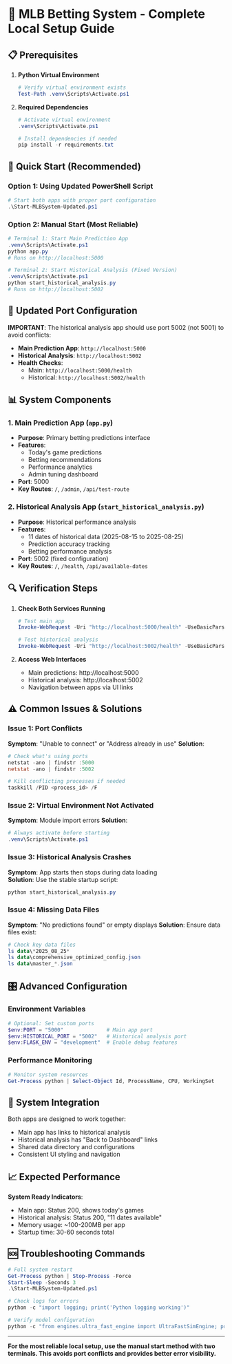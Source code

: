 # 🎯 MLB Betting System - Complete Local Setup Guide

## 📋 Prerequisites

1. **Python Virtual Environment**
   ```powershell
   # Verify virtual environment exists
   Test-Path .venv\Scripts\Activate.ps1
   ```

2. **Required Dependencies**
   ```powershell
   # Activate virtual environment
   .venv\Scripts\Activate.ps1
   
   # Install dependencies if needed
   pip install -r requirements.txt
   ```

## 🚀 Quick Start (Recommended)

### Option 1: Using Updated PowerShell Script
```powershell
# Start both apps with proper port configuration
.\Start-MLBSystem-Updated.ps1
```

### Option 2: Manual Start (Most Reliable)
```powershell
# Terminal 1: Start Main Prediction App
.venv\Scripts\Activate.ps1
python app.py
# Runs on http://localhost:5000

# Terminal 2: Start Historical Analysis (Fixed Version)  
.venv\Scripts\Activate.ps1
python start_historical_analysis.py
# Runs on http://localhost:5002
```

## 🔧 Updated Port Configuration

**IMPORTANT**: The historical analysis app should use port 5002 (not 5001) to avoid conflicts:

- **Main Prediction App**: `http://localhost:5000`
- **Historical Analysis**: `http://localhost:5002` 
- **Health Checks**: 
  - Main: `http://localhost:5000/health`
  - Historical: `http://localhost:5002/health`

## 📊 System Components

### 1. Main Prediction App (`app.py`)
- **Purpose**: Primary betting predictions interface
- **Features**: 
  - Today's game predictions
  - Betting recommendations  
  - Performance analytics
  - Admin tuning dashboard
- **Port**: 5000
- **Key Routes**: `/`, `/admin`, `/api/test-route`

### 2. Historical Analysis App (`start_historical_analysis.py`)
- **Purpose**: Historical performance analysis
- **Features**:
  - 11 dates of historical data (2025-08-15 to 2025-08-25)
  - Prediction accuracy tracking
  - Betting performance analysis
- **Port**: 5002 (fixed configuration)
- **Key Routes**: `/`, `/health`, `/api/available-dates`

## 🔍 Verification Steps

1. **Check Both Services Running**
   ```powershell
   # Test main app
   Invoke-WebRequest -Uri "http://localhost:5000/health" -UseBasicParsing
   
   # Test historical analysis  
   Invoke-WebRequest -Uri "http://localhost:5002/health" -UseBasicParsing
   ```

2. **Access Web Interfaces**
   - Main predictions: http://localhost:5000
   - Historical analysis: http://localhost:5002
   - Navigation between apps via UI links

## ⚠️ Common Issues & Solutions

### Issue 1: Port Conflicts
**Symptom**: "Unable to connect" or "Address already in use"
**Solution**: 
```powershell
# Check what's using ports
netstat -ano | findstr :5000
netstat -ano | findstr :5002

# Kill conflicting processes if needed
taskkill /PID <process_id> /F
```

### Issue 2: Virtual Environment Not Activated
**Symptom**: Module import errors
**Solution**:
```powershell
# Always activate before starting
.venv\Scripts\Activate.ps1
```

### Issue 3: Historical Analysis Crashes
**Symptom**: App starts then stops during data loading  
**Solution**: Use the stable startup script:
```powershell
python start_historical_analysis.py
```

### Issue 4: Missing Data Files
**Symptom**: "No predictions found" or empty displays
**Solution**: Ensure data files exist:
```powershell
# Check key data files
ls data\*2025_08_25*
ls data\comprehensive_optimized_config.json
ls data\master_*.json
```

## 🎛️ Advanced Configuration

### Environment Variables
```powershell
# Optional: Set custom ports
$env:PORT = "5000"              # Main app port
$env:HISTORICAL_PORT = "5002"   # Historical analysis port
$env:FLASK_ENV = "development"  # Enable debug features
```

### Performance Monitoring
```powershell
# Monitor system resources
Get-Process python | Select-Object Id, ProcessName, CPU, WorkingSet
```

## 🔗 System Integration

Both apps are designed to work together:
- Main app has links to historical analysis
- Historical analysis has "Back to Dashboard" links
- Shared data directory and configurations
- Consistent UI styling and navigation

## 📈 Expected Performance

**System Ready Indicators**:
- Main app: Status 200, shows today's games
- Historical analysis: Status 200, "11 dates available"
- Memory usage: ~100-200MB per app
- Startup time: 30-60 seconds total

## 🆘 Troubleshooting Commands

```powershell
# Full system restart
Get-Process python | Stop-Process -Force
Start-Sleep -Seconds 3
.\Start-MLBSystem-Updated.ps1

# Check logs for errors
python -c "import logging; print('Python logging working')"

# Verify model configuration
python -c "from engines.ultra_fast_engine import UltraFastSimEngine; print('Engine import successful')"
```

---

**For the most reliable local setup, use the manual start method with two terminals. This avoids port conflicts and provides better error visibility.**

